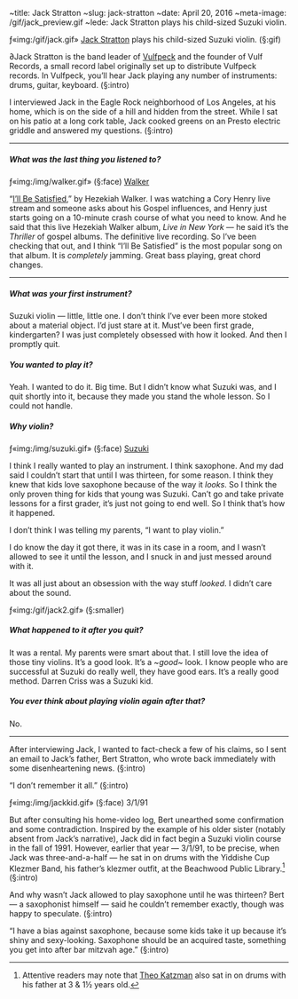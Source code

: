 ~title: Jack Stratton
~slug: jack-stratton
~date: April 20, 2016
~meta-image: /gif/jack_preview.gif
~lede: Jack Stratton plays his child-sized Suzuki violin.

ƒ«img:/gif/jack.gif» [Jack Stratton](https://twitter.com/jacks) plays his child-sized Suzuki violin. (§:gif)

∂Jack Stratton is the band leader of [Vulfpeck](http://vulfpeck.com/) and the founder of Vulf Records, a small record label originally set up to distribute Vulfpeck records. In Vulfpeck, you’ll hear Jack playing any number of instruments: drums, guitar, keyboard. (§:intro)

I interviewed Jack in the Eagle Rock neighborhood of Los Angeles, at his home, which is on the side of a hill and hidden from the street. While I sat on his patio at a long cork table, Jack cooked greens on an Presto electric griddle and answered my questions. (§:intro)

___

##### What was the last thing you listened to?

ƒ«img:/img/walker.gif» (§:face) [Walker](https://en.wikipedia.org/wiki/Hezekiah%5FWalker) 

 “[I’ll Be Satisfied](/sound/ill-be-satisfied.m4a),” by Hezekiah Walker. I was watching a Cory Henry live stream and someone asks about his Gospel influences, and Henry just starts going on a 10-minute crash course of what you need to know. And he said that this live Hezekiah Walker album, _Live in New York_ — he said it’s the _Thriller_ of gospel albums. The definitive live recording. So I’ve been checking that out, and I think “I’ll Be Satisfied” is the most popular song on that album. It is _completely_ jamming. Great bass playing, great chord changes.

___

##### What was your first instrument?

Suzuki violin — little, little one. I don’t think I’ve ever been more stoked about a material object. I’d just stare at it. Must’ve been first grade, kindergarten? I was just completely obsessed with how it looked. And then I promptly quit.

##### You wanted to play it?

Yeah. I wanted to do it. Big time. But I didn’t know what Suzuki was, and I quit shortly into it, because they made you stand the whole lesson. So I could not handle.

##### Why violin?

ƒ«img:/img/suzuki.gif» (§:face) [Suzuki](https://en.wikipedia.org/wiki/Shinichi%5FSuzuki%5F%28violinist%29)

I think I really wanted to play an instrument. I think saxophone. And my dad said I couldn’t start that until I was thirteen, for some reason. I think they knew that kids love saxophone because of the way it _looks_. So I think the only proven thing for kids that young was Suzuki. Can’t go and take private lessons for a first grader, it’s just not going to end well. So I think that’s how it happened.

I don’t think I was telling my parents, “I want to play violin.”

I do know the day it got there, it was in its case in a room, and I wasn’t allowed to see it until the lesson, and I snuck in and just messed around with it.

It was all just about an obsession with the way stuff _looked_. I didn’t care about the sound.

ƒ«img:/gif/jack2.gif» (§:smaller)

##### What happened to it after you quit?

It was a rental. My parents were smart about that. I still love the idea of those tiny violins. It’s a good look. It’s a ~_good_~ look. I know people who are successful at Suzuki do really well, they have good ears. It’s a really good method. Darren Criss was a Suzuki kid.

##### You ever think about playing violin again after that?

No.

___

After interviewing Jack, I wanted to fact-check a few of his claims, so I sent an email to Jack’s father, Bert Stratton, who wrote back immediately with some disenheartening news. (§:intro)

“I don’t remember it all.” (§:intro)

ƒ«img:/img/jackkid.gif» (§:face) 3/1/91

But after consulting his home-video log, Bert unearthed some confirmation and some contradiction. Inspired by the example of his older sister (notably absent from Jack’s narrative), Jack did in fact begin a Suzuki violin course in the fall of 1991. However, earlier that year — 3/1/91, to be precise, when Jack was three-and-a-half — he sat in on drums with the Yiddishe Cup Klezmer Band, his father’s klezmer outfit, at the Beachwood Public Library.[^theo] (§:intro)

And why wasn’t Jack allowed to play saxophone until he was thirteen? Bert — a saxophonist himself — said he couldn’t remember exactly, though was happy to speculate. (§:intro)

“I have a bias against saxophone, because some kids take it up because it’s shiny and sexy-looking.  Saxophone should be an acquired taste, something you get into after bar mitzvah age.” (§:intro)

[^theo]: Attentive readers may note that [Theo Katzman](/theo-katzman) also sat in on drums with his father at 3 & 1½ years old.
